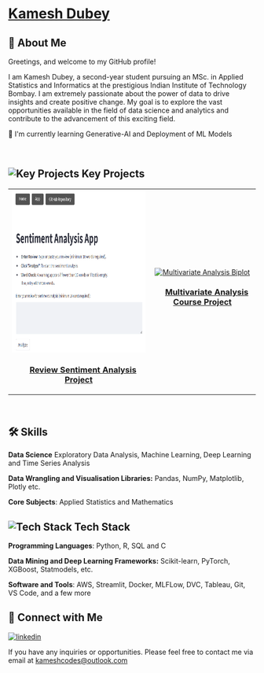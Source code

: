 # [Kamesh Dubey](https://linktr.ee/kameshdubey)




## 🚀 About Me 

Greetings, and welcome to my GitHub profile!

I am Kamesh Dubey, a second-year student pursuing an MSc. in Applied Statistics and Informatics at the prestigious Indian Institute of Technology Bombay. I am extremely passionate about the power of data to drive insights and create positive change. My goal is to explore the vast opportunities available in the field of data science and analytics and contribute to the advancement of this exciting field. 

🧠 I'm currently learning Generative-AI and Deployment of ML Models

<br>

## <img src="https://github.com/user-attachments/assets/e6778f21-6052-443b-9e0f-5e8c5785bde4" alt="Key Projects" width="30" height="30"> Key Projects

<table>
  <tr>
    <td align="center">
      <a href="https://github.com/kameshcodes/reviews-sentiment-analysis-project">
        <img src="https://github.com/kameshcodes/reviews-sentiment-analysis-project/blob/dev/imgs/app-snapshot-closeup.png" alt="Sentiment Analysis on IMDb Reviews" width="500px" height="330px">
      </a>
      <h3>&nbsp;&nbsp;&nbsp;&nbsp;<a href="https://github.com/kameshcodes/reviews-sentiment-analysis-project">Review Sentiment Analysis Project</a></h3>
    </td>
    <td align="center">
      <a href="https://github.com/kameshcodes/SI-505-Multivariate-Analysis-Course-Project">
        <img src="https://github.com/kameshcodes/SI-505-Multivariate-Analysis-Course-Project/blob/master/imgs/biplot.png" alt="Multivariate Analysis Biplot" width="500px" height="330px">
      </a>
      <h3>&nbsp;&nbsp;&nbsp;&nbsp;<a href="https://github.com/kameshcodes/SI-505-Multivariate-Analysis-Course-Project">Multivariate Analysis Course Project</a></h3>
    </td>
  </tr>
</table>




<br>


## 🛠 Skills
**Data Science** Exploratory Data Analysis, Machine Learning, Deep Learning and Time Series Analysis

**Data Wrangling and Visualisation Libraries:** Pandas, NumPy, Matplotlib, Plotly etc.

**Core Subjects**: Applied Statistics and Mathematics




## <img src="https://github.com/user-attachments/assets/e3d579c7-ec74-4671-a7f9-e0fb250c9566" alt="Tech Stack" width="30" height="30"> Tech Stack

**Programming Languages**: Python, R, SQL and C

**Data Mining and Deep Learning Frameworks:** Scikit-learn, PyTorch, XGBoost, Statmodels, etc.

**Software and Tools**: AWS, Streamlit, Docker, MLFLow, DVC, Tableau, Git, VS Code, and a few more



## 🔗 Connect with Me
[![linkedin](https://img.shields.io/badge/linkedin-0A66C2?style=for-the-badge&logo=linkedin&logoColor=white)](https://www.linkedin.com/in/kameshcodes/)


If you have any inquiries or opportunities. Please feel free to contact me via email at kameshcodes@outlook.com 







